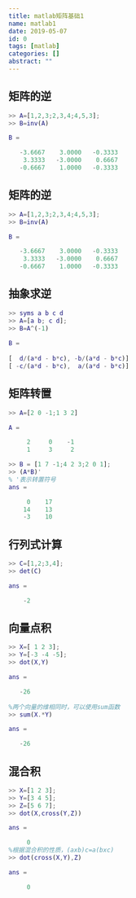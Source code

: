 ```yaml
---
title: matlab矩阵基础1
name: matlab1
date: 2019-05-07
id: 0
tags: [matlab]
categories: []
abstract: ""
---
```



## 矩阵的逆

```matlab
>> A=[1,2,3;2,3,4;4,5,3];
>> B=inv(A)

B =

   -3.6667    3.0000   -0.3333
    3.3333   -3.0000    0.6667
   -0.6667    1.0000   -0.3333
```

## 
<!--more-->


## 矩阵的逆

```matlab
>> A=[1,2,3;2,3,4;4,5,3];
>> B=inv(A)

B =

   -3.6667    3.0000   -0.3333
    3.3333   -3.0000    0.6667
   -0.6667    1.0000   -0.3333
```

## <!--more-->抽象求逆

```matlab
>> syms a b c d
>> A=[a b; c d];
>> B=A^(-1)
 
B =
 
[  d/(a*d - b*c), -b/(a*d - b*c)]
[ -c/(a*d - b*c),  a/(a*d - b*c)]
```

## 矩阵转置

```matlab
>> A=[2 0 -1;1 3 2]

A =

     2     0    -1
     1     3     2

>> B = [1 7 -1;4 2 3;2 0 1];
>> (A*B)'
% '表示转置符号
ans =

     0    17
    14    13
    -3    10
```

## 行列式计算

```matlab
>> C=[1,2;3,4];
>> det(C)

ans =

    -2
```

## 向量点积

```matlab
>> X=[ 1 2 3];
>> Y=[-3 -4 -5];
>> dot(X,Y)

ans =

   -26
   
%两个向量的维相同时，可以使用sum函数
>> sum(X.*Y)

ans =

   -26
```

## 混合积

```matlab
>> X=[1 2 3];
>> Y=[3 4 5];
>> Z=[5 6 7];
>> dot(X,cross(Y,Z))

ans =

     0
%根据混合积的性质，(axb)c=a(bxc)     
>> dot(cross(X,Y),Z)

ans =

     0
```

